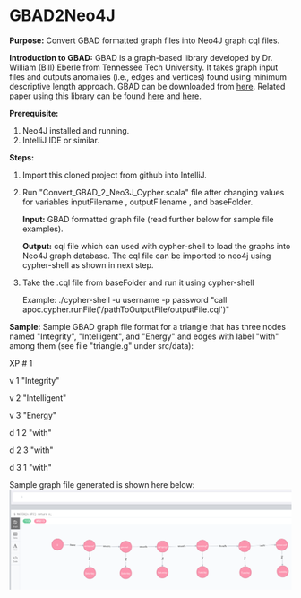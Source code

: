 # GBAD2Neo4J

<b>Purpose:</b>
Convert GBAD formatted graph files into Neo4J graph cql files.


<b>Introduction to GBAD:</b>
GBAD is a graph-based library developed by Dr. William (Bill) Eberle from Tennessee Tech University. It takes graph input files and outputs anomalies (i.e., edges and vertices) found using minimum descriptive length approach. GBAD can be downloaded from [here](http://users.csc.tntech.edu/~weberle/gbad/download.html). Related paper using this library can be found [here](http://ailab.wsu.edu/adgs/pdfs/MookiahVAST2014.pdf) and [here](http://www.aaai.org/ocs/index.php/FLAIRS/FLAIRS15/paper/download/10378/10281).

<b>Prerequisite:</b>
1) Neo4J installed and running.
2) IntelliJ IDE or similar.

<b>Steps:</b>
1) Import this cloned project from github into IntelliJ.

2) Run "Convert_GBAD_2_Neo3J_Cypher.scala" file after changing values for variables inputFilename , outputFilename , and baseFolder.

      <b>Input:</b> GBAD formatted graph file (read further below for sample file examples).

      <b>Output:</b> cql file which can used with cypher-shell to load the graphs into Neo4J graph database.
The cql file can be imported to neo4j using cypher-shell as shown in next step.

3) Take the <outputFile>.cql file from baseFolder and run it using cypher-shell

   Example:
   ./cypher-shell -u username -p password "call apoc.cypher.runFile('/pathToOutputFile/outputFile.cql')"

<b>Sample:</b> Sample GBAD graph file format for a triangle that has three nodes named "Integrity", "Intelligent", and "Energy"
and edges with label "with" among them (see file "triangle.g" under src/data):

XP # 1

v 1 "Integrity"

v 2 "Intelligent"

v 3 "Energy"

d 1 2 "with"

d 2 3 "with"

d 3 1 "with"


Sample graph file generated is shown here below:
![alt text](https://github.com/leninworld/GBAD2Neo4J/blob/master/src/images/sampleoutputGraph.png)




